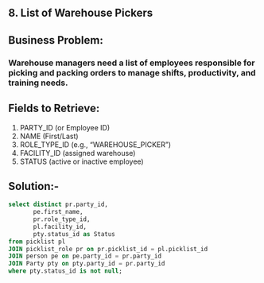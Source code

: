 ## 8. List of Warehouse Pickers
## Business Problem:
### Warehouse managers need a list of employees responsible for picking and packing orders to manage shifts, productivity, and training needs.

## Fields to Retrieve:

1. PARTY_ID (or Employee ID)
2. NAME (First/Last)
3. ROLE_TYPE_ID (e.g., “WAREHOUSE_PICKER”)
4. FACILITY_ID (assigned warehouse)
5. STATUS (active or inactive employee)

## Solution:-
```sql
select distinct pr.party_id,
       pe.first_name,
       pr.role_type_id,
       pl.facility_id,
       pty.status_id as Status
from picklist pl
JOIN picklist_role pr on pr.picklist_id = pl.picklist_id
JOIN person pe on pe.party_id = pr.party_id
JOIN Party pty on pty.party_id = pr.party_id
where pty.status_id is not null;

```
